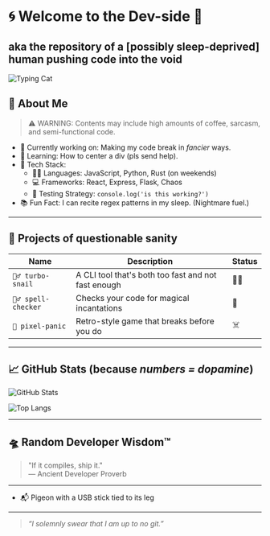 # 🌀 Welcome to the Dev-side 🌌  
## aka the repository of a [possibly sleep-deprived] human pushing code into the void

![Typing Cat](https://media.giphy.com/media/JIX9t2j0ZTN9S/giphy.gif)

## 🧠 About Me

> ⚠️ WARNING: Contents may include high amounts of coffee, sarcasm, and semi-functional code.

- 🔭 Currently working on: Making my code break in *fancier* ways.
- 🌱 Learning: How to center a div (pls send help).
- 🧰 Tech Stack:
  - 🧑‍💻 Languages: JavaScript, Python, Rust (on weekends)
  - 💻 Frameworks: React, Express, Flask, Chaos
  - 🧪 Testing Strategy: `console.log('is this working?')`
- 📚 Fun Fact: I can recite regex patterns in my sleep. (Nightmare fuel.)

---

## 🚀 Projects of questionable sanity

| Name | Description | Status |
|------|-------------|--------|
| `🚴‍♂️ turbo-snail` | A CLI tool that's both too fast and not fast enough | 🤷‍♂️ |
| `🧙‍♂️ spell-checker` | Checks your code for magical incantations | 🧪 |
| `👾 pixel-panic` | Retro-style game that breaks before you do | ☠️ |

---

## 📈 GitHub Stats (because *numbers = dopamine*)

![GitHub Stats](https://github-readme-stats.vercel.app/api?username=YOUR_USERNAME&show_icons=true&theme=tokyonight)

![Top Langs](https://github-readme-stats.vercel.app/api/top-langs/?username=YOUR_USERNAME&layout=compact&theme=radical)

---

## 🛸 Random Developer Wisdom™

> "If it compiles, ship it."  
> — Ancient Developer Proverb

---

- 📬 Pigeon with a USB stick tied to its leg

---

> *“I solemnly swear that I am up to no git.”*

